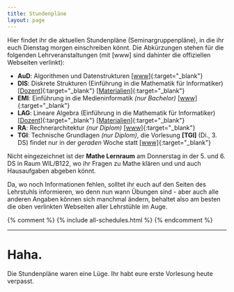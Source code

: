 ```yaml
---
title: Stundenpläne
layout: page
---
```


Hier findet ihr die aktuellen Stundenpläne (Seminargruppenpläne), in die ihr euch Dienstag morgen einschreiben könnt. Die Abkürzungen stehen für die folgenden Lehrveranstaltungen (mit [www] sind dahinter die offiziellen Webseiten verlinkt):

* **AuD**: Algorithmen und Datenstrukturen
           [[www]](https://www.inf.tu-dresden.de/index.php?node_id=3692){:target="_blank"}
* **DIS**: Diskrete Strukturen (Einführung in die Mathematik für Informatiker)
           [[Dozent]](http://www.math.tu-dresden.de/~bodirsky/Inf-B-110-diskrete-Strukturen-2015.html){:target="_blank"}
           [[Materialien]](http://tu-dresden.de/Members/antje.noack/dateien/einfmathinf){:target="_blank"}
* **EMI**: Einführung in die Medieninformatik *(nur Bachelor)*
           [[www]](https://www.inf.tu-dresden.de/index.php?node_id=2523){:target="_blank"}
* **LAG**: Lineare Algebra (Einführung in die Mathematik für Informatiker)
           [[Dozent]](http://www.math.tu-dresden.de/~baumann/lineare_algebra___einfuehrung_in_die_mathematik_fuer_informatiker.html){:target="_blank"}
           [[Materialien]](http://tu-dresden.de/Members/antje.noack/dateien/einfmathinf){:target="_blank"}
* **RA**:  Rechnerarchitektur *(nur Diplom)*
           [[www]](http://tu-dresden.de/die_tu_dresden/fakultaeten/fakultaet_informatik/tei/vlsi/lehre/lehrmat/ra_i_vlsi){:target="_blank"}
* **TGI**: Technische Grundlagen *(nur Diplom)*, die Vorlesung **[TGI]** (Di., 3. DS) findet nur in der *geraden* Woche statt
           [[www]](http://tu-dresden.de/die_tu_dresden/fakultaeten/fakultaet_informatik/tei/vlsi/lehre/lehrmat/tg_vlsi){:target="_blank"}

Nicht eingezeichnet ist der **Mathe Lernraum** am Donnerstag in der 5. und 6. DS in Raum WIL/B122, wo ihr Fragen zu Mathe klären und und auch Hausaufgaben abgeben könnt.

Da, wo noch Informationen fehlen, solltet ihr euch auf den Seiten des Lehrstuhls informieren, wo denn nun wann Übungen sind - aber auch alle anderen Angaben können sich manchmal ändern, behaltet also am besten die oben verlinkten Webseiten aller Lehrstühle im Auge.

{% comment %}
{% include all-schedules.html %}
{% endcomment %}

---

# Haha.
Die Stundenpläne waren eine Lüge. Ihr habt eure erste Vorlesung heute verpasst.
